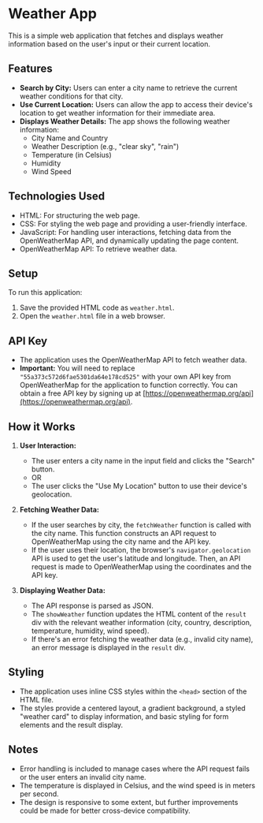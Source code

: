 # Weather App

This is a simple web application that fetches and displays weather information based on the user's input or their current location.

## Features

* **Search by City:** Users can enter a city name to retrieve the current weather conditions for that city.
* **Use Current Location:** Users can allow the app to access their device's location to get weather information for their immediate area.
* **Displays Weather Details:** The app shows the following weather information:
    * City Name and Country
    * Weather Description (e.g., "clear sky", "rain")
    * Temperature (in Celsius)
    * Humidity
    * Wind Speed

## Technologies Used

* HTML: For structuring the web page.
* CSS: For styling the web page and providing a user-friendly interface.
* JavaScript: For handling user interactions, fetching data from the OpenWeatherMap API, and dynamically updating the page content.
* OpenWeatherMap API:  To retrieve weather data.

## Setup

To run this application:

1.  Save the provided HTML code as `weather.html`.
2.  Open the `weather.html` file in a web browser.

## API Key

* The application uses the OpenWeatherMap API to fetch weather data.  
* **Important:** You will need to replace `"55a373c572d6fae5301da64e178cd525"` with your own API key from OpenWeatherMap for the application to function correctly.  You can obtain a free API key by signing up at [https://openweathermap.org/api](https://openweathermap.org/api).

## How it Works

1.  **User Interaction:**
    * The user enters a city name in the input field and clicks the "Search" button.
    * OR
    * The user clicks the "Use My Location" button to use their device's geolocation.

2.  **Fetching Weather Data:**
    * If the user searches by city, the `fetchWeather` function is called with the city name.  This function constructs an API request to OpenWeatherMap using the city name and the API key.
    * If the user uses their location, the browser's `navigator.geolocation` API is used to get the user's latitude and longitude.  Then, an API request is made to OpenWeatherMap using the coordinates and the API key.

3.  **Displaying Weather Data:**
    * The API response is parsed as JSON.
    * The `showWeather` function updates the HTML content of the `result` div with the relevant weather information (city, country, description, temperature, humidity, wind speed).
    * If there's an error fetching the weather data (e.g., invalid city name), an error message is displayed in the `result` div.

## Styling

* The application uses inline CSS styles within the `<head>` section of the HTML file.
* The styles provide a centered layout, a gradient background, a styled "weather card" to display information, and basic styling for form elements and the result display.

## Notes

* Error handling is included to manage cases where the API request fails or the user enters an invalid city name.
* The temperature is displayed in Celsius, and the wind speed is in meters per second.
* The design is responsive to some extent, but further improvements could be made for better cross-device compatibility.
